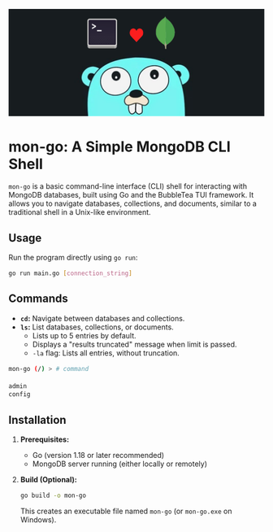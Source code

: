 ![mon-go](./assets/logo/mon-go.svg)

# mon-go: A Simple MongoDB CLI Shell

`mon-go` is a basic command-line interface (CLI) shell for interacting with MongoDB databases, built using Go and the BubbleTea TUI framework. It allows you to navigate databases, collections, and documents, similar to a traditional shell in a Unix-like environment.

## Usage

Run the program directly using `go run`:

```bash
go run main.go [connection_string]
```

## Commands
*   **`cd`:** Navigate between databases and collections.
*   **`ls`:** List databases, collections, or documents.
    *   Lists up to 5 entries by default.
    * Displays a "results truncated" message when limit is passed.
    *   `-la` flag: Lists all entries, without truncation.
```sh
mon-go (/) > # command                             

admin
config
```

## Installation

1.  **Prerequisites:**
    *   Go (version 1.18 or later recommended)
    *   MongoDB server running (either locally or remotely)


2. **Build (Optional):**

    ```bash
    go build -o mon-go
    ```
    This creates an executable file named `mon-go` (or `mon-go.exe` on Windows).
